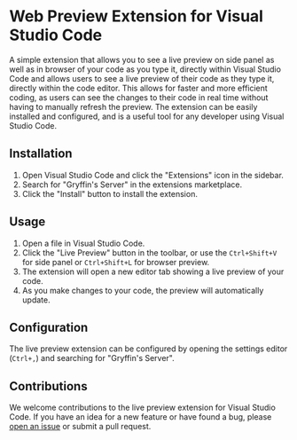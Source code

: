 # Web Preview Extension for Visual Studio Code

A simple extension that allows you to see a live preview on side panel as well as in browser of your code as you type it, directly within Visual Studio Code and allows users to see a live preview of their code as they type it, directly within the code editor. This allows for faster and more efficient coding, as users can see the changes to their code in real time without having to manually refresh the preview. The extension can be easily installed and configured, and is a useful tool for any developer using Visual Studio Code.

## Installation

1. Open Visual Studio Code and click the "Extensions" icon in the sidebar.
2. Search for "Gryffin's Server" in the extensions marketplace.
3. Click the "Install" button to install the extension.

## Usage

1. Open a file in Visual Studio Code.
2. Click the "Live Preview" button in the toolbar, or use the `Ctrl+Shift+V` for side panel or `Ctrl+Shift+L` for browser preview.
3. The extension will open a new editor tab showing a live preview of your code.
4. As you make changes to your code, the preview will automatically update.

## Configuration

The live preview extension can be configured by opening the settings editor (`Ctrl+,`) and searching for "Gryffin's Server".

## Contributions

We welcome contributions to the live preview extension for Visual Studio Code. If you have an idea for a new feature or have found a bug, please [open an issue](https://github.com/Gryffindor-IT-Solutions/Web-Server/issues) or submit a pull request.
